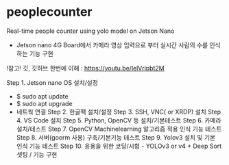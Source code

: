 # peoplecounter
Real-time people counter using yolo model on Jetson Nano

- Jetson nano 4G Board에서 카메라 영상 입력으로 부터 실시간 사람의 수를 인식하는 기능 구현

!참고! 깃, 깃허브 한번에 이해 : https://youtu.be/lelVripbt2M

Step 1. Jetson nano OS 설치/설정
  - $ sudo apt update
  - $ sudo apt upgrade
  - 네트웍 연결
Step 2. 한글팩 설치/설정
Step 3. SSH, VNC( or XRDP) 설치
Step 4. VS Code 설치
Step 5. Python, OpenCV 등 설치/기본테스트
Step 6. 카메라 설치/테스트
Step 7. OpenCV Machinelearning 알고리즘 적용 인식 기능 테스트
Step 8. 서버(goorm 사용) 구축/기본기능 테스트
Step 9. Yolov3 설치 및 기본 인식 기능 테스트
Step 10. 응용을 위한 코딩/시험 - YOLOv3 or v4 + Deep Sort 셋팅 / 기능 구현
